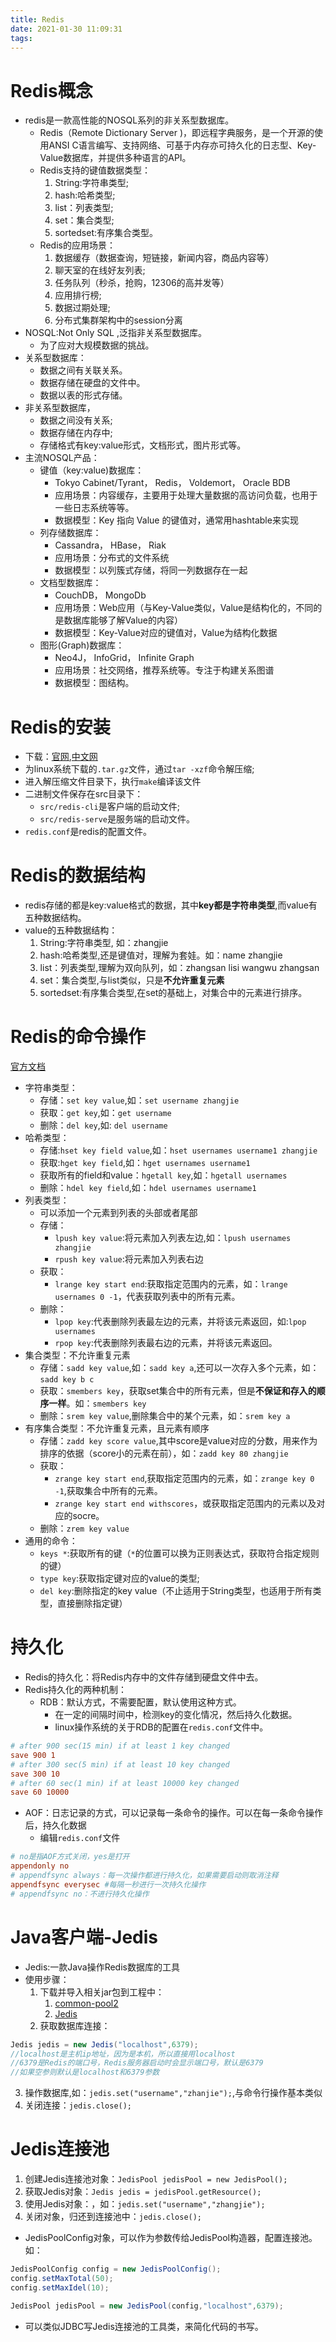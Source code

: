 ```yaml
---
title: Redis
date: 2021-01-30 11:09:31
tags:
---
```


# Redis概念

* redis是一款高性能的NOSQL系列的非关系型数据库。
  * Redis（Remote Dictionary Server )，即远程字典服务，是一个开源的使用ANSI C语言编写、支持网络、可基于内存亦可持久化的日志型、Key-Value数据库，并提供多种语言的API。
  * Redis支持的键值数据类型：
    1. String:字符串类型;
    2. hash:哈希类型;
    3. list：列表类型;
    4. set：集合类型;
    5. sortedset:有序集合类型。
  * Redis的应用场景：
    1. 数据缓存（数据查询，短链接，新闻内容，商品内容等）
    2. 聊天室的在线好友列表;
    3. 任务队列（秒杀，抢购，12306的高并发等）
    4. 应用排行榜;
    5. 数据过期处理;
    6. 分布式集群架构中的session分离
* NOSQL:Not Only SQL ,泛指非关系型数据库。
  * 为了应对大规模数据的挑战。
* 关系型数据库：
  * 数据之间有关联关系。
  * 数据存储在硬盘的文件中。
  * 数据以表的形式存储。
* 非关系型数据库，
  * 数据之间没有关系;
  * 数据存储在内存中;
  * 存储格式有key:value形式，文档形式，图片形式等。
* 主流NOSQL产品：
  * 键值（key:value)数据库：
    * Tokyo Cabinet/Tyrant， Redis， Voldemort， Oracle BDB
    * 应用场景：内容缓存，主要用于处理大量数据的高访问负载，也用于一些日志系统等等。
    * 数据模型：Key 指向 Value 的键值对，通常用hashtable来实现
  * 列存储数据库：
    * Cassandra， HBase， Riak
    * 应用场景：分布式的文件系统
    * 数据模型：以列簇式存储，将同一列数据存在一起
  * 文档型数据库：
    * CouchDB， MongoDb
    * 应用场景：Web应用（与Key-Value类似，Value是结构化的，不同的是数据库能够了解Value的内容）
    * 数据模型：Key-Value对应的键值对，Value为结构化数据
  * 图形(Graph)数据库：
    * Neo4J， InfoGrid， Infinite Graph
    * 应用场景：社交网络，推荐系统等。专注于构建关系图谱
    * 数据模型：图结构。

# Redis的安装

* 下载：[官网](https://redis.io),[中文网](https://www.redis.net.cn)
* 为linux系统下载的`.tar.gz`文件，通过`tar -xzf`命令解压缩;
* 进入解压缩文件目录下，执行`make`编译该文件 
* 二进制文件保存在src目录下：
  * `src/redis-cli`是客户端的启动文件;
  * `src/redis-serve`是服务端的启动文件。
* `redis.conf`是redis的配置文件。

# Redis的数据结构

* redis存储的都是key:value格式的数据，其中**key都是字符串类型**,而value有五种数据结构。
* value的五种数据结构：
    1. String:字符串类型, 如：zhangjie
    2. hash:哈希类型,还是键值对，理解为套娃。如：name zhangjie
    3. list：列表类型,理解为双向队列，如：zhangsan lisi wangwu zhangsan
    4. set：集合类型,与list类似，只是**不允许重复元素**
    5. sortedset:有序集合类型,在set的基础上，对集合中的元素进行排序。

# Redis的命令操作

[官方文档](https://www.redis.net.cn/tutorial/3501.html)
* 字符串类型：
  * 存储：`set key value`,如：`set username zhangjie`
  * 获取：`get key`,如：`get username`
  * 删除：`del key`,如: `del username`
* 哈希类型：
  * 存储:`hset key field value`,如：`hset usernames username1 zhangjie`
  * 获取:`hget key field`,如：`hget usernames username1`
  * 获取所有的field和value：`hgetall key`,如：`hgetall usernames`
  * 删除：`hdel key field`,如：`hdel usernames username1`
* 列表类型：
  * 可以添加一个元素到列表的头部或者尾部
  * 存储：
    * `lpush key value`:将元素加入列表左边,如：`lpush usernames zhangjie`
    * `rpush key value`:将元素加入列表右边
  * 获取：
    * `lrange key start end`:获取指定范围内的元素，如：`lrange usernames 0 -1`，代表获取列表中的所有元素。
  * 删除：
    * `lpop key`:代表删除列表最左边的元素，并将该元素返回，如:`lpop usernames`
    * `rpop key`:代表删除列表最右边的元素，并将该元素返回。
* 集合类型：不允许重复元素
  * 存储：`sadd key value`,如：`sadd key a`,还可以一次存入多个元素，如：`sadd key b c`
  * 获取：`smembers key`，获取set集合中的所有元素，但是**不保证和存入的顺序一样**。如：`smembers key`
  * 删除：`srem key value`,删除集合中的某个元素，如：`srem key a`
* 有序集合类型：不允许重复元素，且元素有顺序
  * 存储：`zadd key score value`,其中score是value对应的分数，用来作为排序的依据（score小的元素在前），如：`zadd key 80 zhangjie`
  * 获取：
    * `zrange key start end`,获取指定范围内的元素，如：`zrange key 0 -1`,获取集合中所有的元素。
    * `zrange key start end withscores`，或获取指定范围内的元素以及对应的socre。
  * 删除：`zrem key value`
* 通用的命令：
  * `keys *`:获取所有的键（`*`的位置可以换为正则表达式，获取符合指定规则的键）
  * `type key`:获取指定键对应的value的类型;
  * `del key`:删除指定的key value（不止适用于String类型，也适用于所有类型，直接删除指定键）

# 持久化

* Redis的持久化：将Redis内存中的文件存储到硬盘文件中去。
* Redis持久化的两种机制：
  * RDB：默认方式，不需要配置，默认使用这种方式。
    * 在一定的间隔时间中，检测key的变化情况，然后持久化数据。
    * linux操作系统的关于RDB的配置在`redis.conf`文件中。
```conf
# after 900 sec(15 min) if at least 1 key changed
save 900 1
# after 300 sec(5 min) if at least 10 key changed
save 300 10
# after 60 sec(1 min) if at least 10000 key changed
save 60 10000
```
  * AOF：日志记录的方式，可以记录每一条命令的操作。可以在每一条命令操作后，持久化数据
    * 编辑`redis.conf`文件
```conf
# no是指AOF方式关闭，yes是打开
appendonly no
# appendfsync always：每一次操作都进行持久化，如果需要启动则取消注释
appendfsync everysec #每隔一秒进行一次持久化操作
# appendfsync no：不进行持久化操作
```

# Java客户端-Jedis

* Jedis:一款Java操作Redis数据库的工具
* 使用步骤：
  1. 下载并导入相关jar包到工程中：
     1. [common-pool2](https://commons.apache.org/proper/commons-pool/download_pool.cgi)
     2. [Jedis](https://mvnrepository.com/artifact/redis.clients/jedis?__cf_chl_captcha_tk__=d41db408314d60fb331623deabd9a15fe36abc20-1612082289-0-AVlmsRyd0pFMVLysGHAjfOhsUPRBHl6zROFnuHmysV6K7TigdSA1uvSeNmDDWTGalFggBbwRBai91Temzk2O6Jrst1jxpXIFZQib8pQTTtT6QmgsW0hE7HLfbz22RleXBOGwJrTEIHP5OipDQnpaYmvWNWosSJ8HkrWh5MPyB8ypP3Kp9zRONNgpzqY2jeTrRSixucDR7JbxJsCYeu7iRe0z2aC2TCcDS8nYy3XWJbjwVbAu8CedWeWxBWjra0azGe-L1K8uLq7W9SeT-pZbA6d8pbTcj4qsm7WKSZH94RvWgh_UfDzCD9RPOKGrq7taDoO9hM2jk12X7v1jqTkPoTCd8x0Me0tdHsGCSOGtKe_6Fub13BJBQS1xWXIeQT95yjdgRs_eXdUom5d7MIrErcKAuGTJkdGnzJG--LIjrhdKrlvioSKGg4UvToUYkV1Oc1SmjoicGh1vitlE8OT6p5m_Jbu2Bc9zybE7IfgRoBGuPZeZWS3oqJlEKJeM6D6TMWOM09WLhdgZkurzOzKDnwUN1CYnciZFlyoDrvzkHfkVdZl-Z0vhWM42cOWIANBLtpPKOnMFoWfH56jIJGGjrUF7VOee4isrl3_fFwg7zPsDcggPgIlwGrxV-VKXy_6oCQ)
  2. 获取数据库连接：
```java
Jedis jedis = new Jedis("localhost",6379);
//localhost是主机ip地址，因为是本机，所以直接用localhost
//6379是Redis的端口号，Redis服务器启动时会显示端口号，默认是6379
//如果空参则默认是localhost和6379参数
```
   3. 操作数据库,如：`jedis.set("username","zhanjie");`,与命令行操作基本类似
   4. 关闭连接：`jedis.close();`

# Jedis连接池

1. 创建Jedis连接池对象：`JedisPool jedisPool = new JedisPool();`
2. 获取Jedis对象：`Jedis jedis = jedisPool.getResource();`
3. 使用Jedis对象：，如：`jedis.set("username","zhangjie");`
4. 关闭对象，归还到连接池中：`jedis.close();`
* JedisPoolConfig对象，可以作为参数传给JedisPool构造器，配置连接池。如：
```java
JedisPoolConfig config = new JedisPoolConfig();
config.setMaxTotal(50);
config.setMaxIdel(10);

JedisPool jedisPool = new JedisPool(config,"localhost",6379);
```
* 可以类似JDBC写Jedis连接池的工具类，来简化代码的书写。

